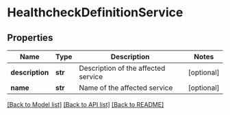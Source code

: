 # HealthcheckDefinitionService

## Properties
Name | Type | Description | Notes
------------ | ------------- | ------------- | -------------
**description** | **str** | Description of the affected service | [optional] 
**name** | **str** | Name of the affected service | [optional] 

[[Back to Model list]](../README.md#documentation-for-models) [[Back to API list]](../README.md#documentation-for-api-endpoints) [[Back to README]](../README.md)


